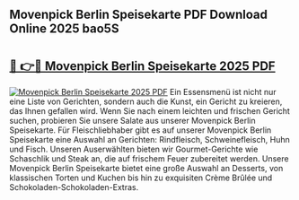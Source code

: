 ## Movenpick Berlin Speisekarte PDF Download Online 2025 bao5S

# <h2><a href="http://gc76bm.nevu.top/?p=Movenpick+Berlin+Speisekarte">🔗 👉🔴 Movenpick Berlin Speisekarte 2025 PDF</a></h2>

[![Movenpick Berlin Speisekarte 2025 PDF](https://i.imgur.com/dBaPXMq.png)](http://gc76bm.nevu.top/?p=Movenpick+Berlin+Speisekarte)
Ein Essensmenü ist nicht nur eine Liste von Gerichten, sondern auch die Kunst, ein Gericht zu kreieren, das Ihnen gefallen wird. Wenn Sie nach einem leichten und frischen Gericht suchen, probieren Sie unsere Salate aus unserer Movenpick Berlin Speisekarte. Für Fleischliebhaber gibt es auf unserer Movenpick Berlin Speisekarte eine Auswahl an Gerichten: Rindfleisch, Schweinefleisch, Huhn und Fisch. Unseren Auserwählten bieten wir Gourmet-Gerichte wie Schaschlik und Steak an, die auf frischem Feuer zubereitet werden. Unsere Movenpick Berlin Speisekarte bietet eine große Auswahl an Desserts, von klassischen Torten und Kuchen bis hin zu exquisiten Crème Brûlée und Schokoladen-Schokoladen-Extras.

